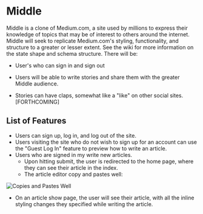 # Middle

Middle is a clone of Medium.com, a site used by millions to express their knowledge of topics that may be of interest to others around the internet. Middle will seek to replicate Medium.com's styling, functionality, and structure to a greater or lesser extent. See the wiki for more information on the state shape and schema structure. There will be:

* User's who can sign in and sign out

* Users will be able to write stories and share them with the greater Middle audience. 

* Stories can have claps, somewhat like a "like" on other social sites. [FORTHCOMING]

## List of Features
* Users can sign up, log in, and log out of the site.
* Users visiting the site who do not wish to sign up for an account can use the
  "Guest Log In" feature to preview how to write an article.
* Users who are signed in my write new articles. 
  * Upon hitting submit, the user is redirected to the home page, where they can
    see their article in the index.
  * The article editor copy and pastes well:
  
![Copies and Pastes Well](https://s3.us-east-2.amazonaws.com/middle-seeds/copy-paste.gif)

* On an article show page, the user will see their article, with all the inline
  styling changes they specified while writing the article.





